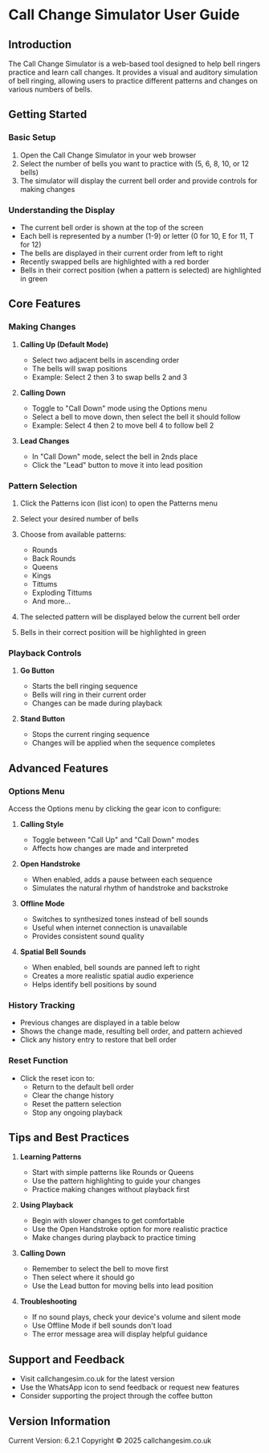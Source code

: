 # Call Change Simulator User Guide

## Introduction

The Call Change Simulator is a web-based tool designed to help bell ringers practice and learn call changes. It provides a visual and auditory simulation of bell ringing, allowing users to practice different patterns and changes on various numbers of bells.

## Getting Started

### Basic Setup

1. Open the Call Change Simulator in your web browser
2. Select the number of bells you want to practice with (5, 6, 8, 10, or 12 bells)
3. The simulator will display the current bell order and provide controls for making changes

### Understanding the Display

- The current bell order is shown at the top of the screen
- Each bell is represented by a number (1-9) or letter (0 for 10, E for 11, T for 12)
- The bells are displayed in their current order from left to right
- Recently swapped bells are highlighted with a red border
- Bells in their correct position (when a pattern is selected) are highlighted in green

## Core Features

### Making Changes

1. **Calling Up (Default Mode)**

   - Select two adjacent bells in ascending order
   - The bells will swap positions
   - Example: Select 2 then 3 to swap bells 2 and 3

2. **Calling Down**

   - Toggle to "Call Down" mode using the Options menu
   - Select a bell to move down, then select the bell it should follow
   - Example: Select 4 then 2 to move bell 4 to follow bell 2

3. **Lead Changes**
   - In "Call Down" mode, select the bell in 2nds place
   - Click the "Lead" button to move it into lead position

### Pattern Selection

1. Click the Patterns icon (list icon) to open the Patterns menu
2. Select your desired number of bells
3. Choose from available patterns:

   - Rounds
   - Back Rounds
   - Queens
   - Kings
   - Tittums
   - Exploding Tittums
   - And more...

4. The selected pattern will be displayed below the current bell order
5. Bells in their correct position will be highlighted in green

### Playback Controls

1. **Go Button**

   - Starts the bell ringing sequence
   - Bells will ring in their current order
   - Changes can be made during playback

2. **Stand Button**
   - Stops the current ringing sequence
   - Changes will be applied when the sequence completes

## Advanced Features

### Options Menu

Access the Options menu by clicking the gear icon to configure:

1. **Calling Style**

   - Toggle between "Call Up" and "Call Down" modes
   - Affects how changes are made and interpreted

2. **Open Handstroke**

   - When enabled, adds a pause between each sequence
   - Simulates the natural rhythm of handstroke and backstroke

3. **Offline Mode**

   - Switches to synthesized tones instead of bell sounds
   - Useful when internet connection is unavailable
   - Provides consistent sound quality

4. **Spatial Bell Sounds**
   - When enabled, bell sounds are panned left to right
   - Creates a more realistic spatial audio experience
   - Helps identify bell positions by sound

### History Tracking

- Previous changes are displayed in a table below
- Shows the change made, resulting bell order, and pattern achieved
- Click any history entry to restore that bell order

### Reset Function

- Click the reset icon to:
  - Return to the default bell order
  - Clear the change history
  - Reset the pattern selection
  - Stop any ongoing playback

## Tips and Best Practices

1. **Learning Patterns**

   - Start with simple patterns like Rounds or Queens
   - Use the pattern highlighting to guide your changes
   - Practice making changes without playback first

2. **Using Playback**

   - Begin with slower changes to get comfortable
   - Use the Open Handstroke option for more realistic practice
   - Make changes during playback to practice timing

3. **Calling Down**

   - Remember to select the bell to move first
   - Then select where it should go
   - Use the Lead button for moving bells into lead position

4. **Troubleshooting**
   - If no sound plays, check your device's volume and silent mode
   - Use Offline Mode if bell sounds don't load
   - The error message area will display helpful guidance

## Support and Feedback

- Visit callchangesim.co.uk for the latest version
- Use the WhatsApp icon to send feedback or request new features
- Consider supporting the project through the coffee button

## Version Information

Current Version: 6.2.1
Copyright © 2025 callchangesim.co.uk
